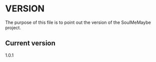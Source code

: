# VERSION

The purpose of this file is to point out the version of the SoulMeMaybe
project.

## Current version

1.0.1
